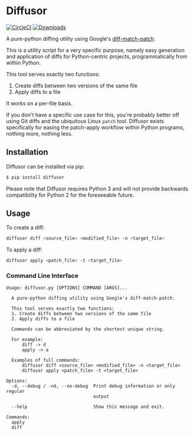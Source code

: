 # Diffusor
[![CircleCI](https://circleci.com/gh/kobaltcore/diffusor.svg?style=svg)](https://circleci.com/gh/kobaltcore/diffusor)
[![Downloads](https://pepy.tech/badge/diffusor)](https://pepy.tech/project/diffusor)

A pure-python diffing utility using Google's [diff-match-patch](https://github.com/google/diff-match-patch).

This is a utility script for a very specific purpose, namely easy generation and application of diffs for Python-centric projects, programmatically from within Python.

This tool serves exactly two functions:
1. Create diffs between two versions of the same file
2. Apply diffs to a file

It works on a per-file basis.

If you don't have a specific use case for this, you're probably better off using Git diffs and the ubiquitous Linux `patch` tool. Diffusor exists specifically for easing the patch-apply workflow within Python programs, nothing more, nothing less.

## Installation
Diffusor can be installed via pip:
```bash
$ pip install diffusor
```

Please note that Diffusor requires Python 3 and will not provide backwards compatibility for Python 2 for the foreseeable future.

## Usage
To create a diff:
```bash
diffusor diff <source_file> <modified_file> -n <target_file>
```

To apply a diff:
```bash
diffusor apply <patch_file> -t <target_file>
```

### Command Line Interface
```
Usage: diffusor.py [OPTIONS] COMMAND [ARGS]...

  A pure-python diffing utility using Google's diff-match-patch.

  This tool serves exactly two functions:
  1. Create diffs between two versions of the same file
  2. Apply diffs to a file

  Commands can be abbreviated by the shortest unique string.

  For example:
      diff -> d
      apply -> a

  Examples of full commands:
      diffusor diff <source_file> <modified_file> -n <target_file>
      diffusor apply <patch_file> -t <target_file>

Options:
  -d, --debug / -nd, --no-debug  Print debug information or only regular
                                 output

  --help                         Show this message and exit.

Commands:
  apply
  diff
```
